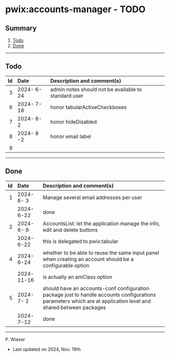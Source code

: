 # pwix:accounts-manager - TODO

## Summary

1. [Todo](#todo)
2. [Done](#done)

---
## Todo

|   Id | Date       | Description and comment(s) |
| ---: | :---       | :---                       |
|    3 | 2024- 6-24 | admin notes should not be available to standard user |
|    6 | 2024- 7-18 | honor tabularActiveCheckboxes |
|    7 | 2024- 8- 2 | honor hideDisabled |
|    8 | 2024- 8 -2 | honor email label |
|    9 |  |  |

---
## Done

|   Id | Date       | Description and comment(s) |
| ---: | :---       | :---                       |
|    1 | 2024- 6- 3 | Manage several email addresses per user |
|      | 2024- 6-22 | done |
|    2 | 2024- 6- 9 | AccountsList: let the application manage the info, edit and delete buttons |
|      | 2024- 6-22 | this is delegated to pwix:tabular |
|    4 | 2024- 6-24 | whether to be able to reuse the same input panel when creating an account should be a configurable option |
|      | 2024-11-16 | is actually an amClass option |
|    5 | 2024- 7- 2 | should have an accounts-conf configuration package just to handle accounts configurations parameters which are at application level and shared between packages |
|      | 2024- 7-12 | done |

---
P. Wieser
- Last updated on 2024, Nov. 19th
